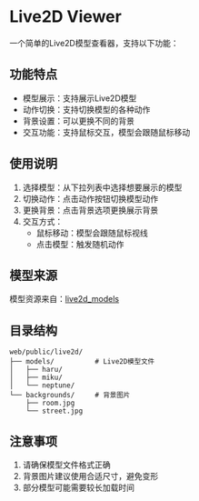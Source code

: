 # Live2D Viewer

一个简单的Live2D模型查看器，支持以下功能：

## 功能特点

- 模型展示：支持展示Live2D模型
- 动作切换：支持切换模型的各种动作
- 背景设置：可以更换不同的背景
- 交互功能：支持鼠标交互，模型会跟随鼠标移动

## 使用说明

1. 选择模型：从下拉列表中选择想要展示的模型
2. 切换动作：点击动作按钮切换模型动作
3. 更换背景：点击背景选项更换展示背景
4. 交互方式：
   - 鼠标移动：模型会跟随鼠标视线
   - 点击模型：触发随机动作

## 模型来源

模型资源来自：[live2d_models](https://github.com/jianchengwang/live2d_models)

## 目录结构

```
web/public/live2d/
├── models/          # Live2D模型文件
│   ├── haru/
│   ├── miku/
│   └── neptune/
└── backgrounds/     # 背景图片
    ├── room.jpg
    └── street.jpg
```

## 注意事项

1. 请确保模型文件格式正确
2. 背景图片建议使用合适尺寸，避免变形
3. 部分模型可能需要较长加载时间 